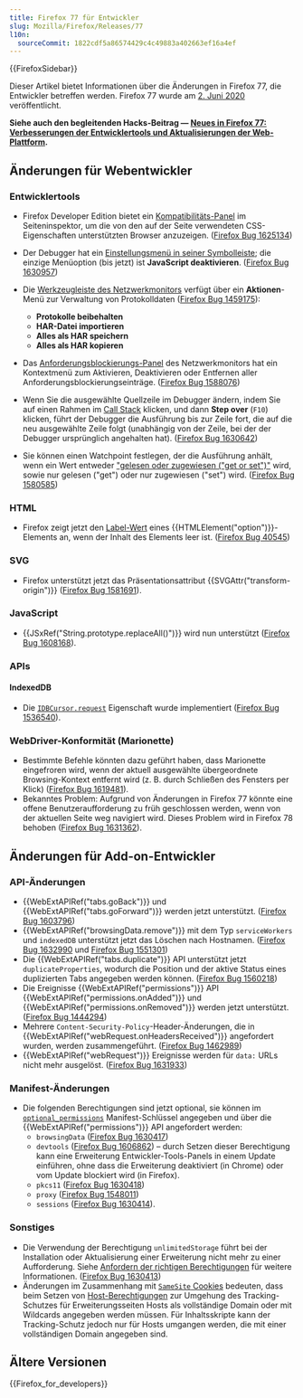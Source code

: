 ```yaml
---
title: Firefox 77 für Entwickler
slug: Mozilla/Firefox/Releases/77
l10n:
  sourceCommit: 1822cdf5a86574429c4c49883a402663ef16a4ef
---
```


{{FirefoxSidebar}}

Dieser Artikel bietet Informationen über die Änderungen in Firefox 77, die Entwickler betreffen werden. Firefox 77 wurde am [2. Juni 2020](https://wiki.mozilla.org/RapidRelease/Calendar) veröffentlicht.

**Siehe auch den begleitenden Hacks-Beitrag — [Neues in Firefox 77: Verbesserungen der Entwicklertools und Aktualisierungen der Web-Plattform](https://hacks.mozilla.org/2020/06/new-in-firefox-77-devtool-improvements-and-web-platform-updates/).**

## Änderungen für Webentwickler

### Entwicklertools

- Firefox Developer Edition bietet ein [Kompatibilitäts-Panel](https://firefox-source-docs.mozilla.org/devtools-user/page_inspector/ui_tour/index.html#compatibility-view) im Seiteninspektor, um die von den auf der Seite verwendeten CSS-Eigenschaften unterstützten Browser anzuzeigen. ([Firefox Bug 1625134](https://bugzil.la/1625134))
- Der Debugger hat ein [Einstellungsmenü in seiner Symbolleiste](https://firefox-source-docs.mozilla.org/devtools-user/page_inspector/ui_tour/index.html#toolbar); die einzige Menüoption (bis jetzt) ist **JavaScript deaktivieren**. ([Firefox Bug 1630957](https://bugzil.la/1630957))
- Die [Werkzeugleiste des Netzwerkmonitors](https://firefox-source-docs.mozilla.org/devtools-user/network_monitor/toolbar/index.html) verfügt über ein **Aktionen**-Menü zur Verwaltung von Protokolldaten ([Firefox Bug 1459175](https://bugzil.la/1459175)):

  - **Protokolle beibehalten**
  - **HAR-Datei importieren**
  - **Alles als HAR speichern**
  - **Alles als HAR kopieren**

- Das [Anforderungsblockierungs-Panel](https://firefox-source-docs.mozilla.org/devtools-user/network_monitor/request_list/index.html#blocking-specific-urls) des Netzwerkmonitors hat ein Kontextmenü zum Aktivieren, Deaktivieren oder Entfernen aller Anforderungsblockierungseinträge. ([Firefox Bug 1588076](https://bugzil.la/1588076))
- Wenn Sie die ausgewählte Quellzeile im Debugger ändern, indem Sie auf einen Rahmen im [Call Stack](https://firefox-source-docs.mozilla.org/devtools-user/debugger/ui_tour/index.html#call-stack) klicken, und dann **Step over** (`F10`) klicken, führt der Debugger die Ausführung bis zur Zeile fort, die auf die neu ausgewählte Zeile folgt (unabhängig von der Zeile, bei der der Debugger ursprünglich angehalten hat). ([Firefox Bug 1630642](https://bugzil.la/1630642))
- Sie können einen Watchpoint festlegen, der die Ausführung anhält, wenn ein Wert entweder ["gelesen oder zugewiesen ("get or set")"](https://firefox-source-docs.mozilla.org/devtools-user/debugger/how_to/use_watchpoints/index.html#set-a-watchpoint) wird, sowie nur gelesen ("get") oder nur zugewiesen ("set") wird. ([Firefox Bug 1580585](https://bugzil.la/1580585))

### HTML

- Firefox zeigt jetzt den [Label-Wert](/de/docs/Web/HTML/Element/option#browser_compatibility) eines {{HTMLElement("option")}}-Elements an, wenn der Inhalt des Elements leer ist. ([Firefox Bug 40545](https://bugzil.la/40545))

### SVG

- Firefox unterstützt jetzt das Präsentationsattribut {{SVGAttr("transform-origin")}} ([Firefox Bug 1581691](https://bugzil.la/1581691)).

### JavaScript

- {{JSxRef("String.prototype.replaceAll()")}} wird nun unterstützt ([Firefox Bug 1608168](https://bugzil.la/1608168)).

### APIs

#### IndexedDB

- Die [`IDBCursor.request`](/de/docs/Web/API/IDBCursor/request) Eigenschaft wurde implementiert ([Firefox Bug 1536540](https://bugzil.la/1536540)).

### WebDriver-Konformität (Marionette)

- Bestimmte Befehle könnten dazu geführt haben, dass Marionette eingefroren wird, wenn der aktuell ausgewählte übergeordnete Browsing-Kontext entfernt wird (z. B. durch Schließen des Fensters per Klick) ([Firefox Bug 1619481](https://bugzil.la/1619481)).
- Bekanntes Problem: Aufgrund von Änderungen in Firefox 77 könnte eine offene Benutzeraufforderung zu früh geschlossen werden, wenn von der aktuellen Seite weg navigiert wird. Dieses Problem wird in Firefox 78 behoben ([Firefox Bug 1631362](https://bugzil.la/1631362)).

## Änderungen für Add-on-Entwickler

### API-Änderungen

- {{WebExtAPIRef("tabs.goBack")}} und {{WebExtAPIRef("tabs.goForward")}} werden jetzt unterstützt. ([Firefox Bug 1603796](https://bugzil.la/1603796))
- {{WebExtAPIRef("browsingData.remove")}} mit dem Typ `serviceWorkers` und `indexedDB` unterstützt jetzt das Löschen nach Hostnamen. ([Firefox Bug 1632990](https://bugzil.la/1632990) und [Firefox Bug 1551301](https://bugzil.la/1551301))
- Die {{WebExtAPIRef("tabs.duplicate")}} API unterstützt jetzt `duplicateProperties`, wodurch die Position und der aktive Status eines duplizierten Tabs angegeben werden können. ([Firefox Bug 1560218](https://bugzil.la/1560218))
- Die Ereignisse {{WebExtAPIRef("permissions")}} API {{WebExtAPIRef("permissions.onAdded")}} und {{WebExtAPIRef("permissions.onRemoved")}} werden jetzt unterstützt. ([Firefox Bug 1444294](https://bugzil.la/1444294))
- Mehrere `Content-Security-Policy`-Header-Änderungen, die in {{WebExtAPIRef("webRequest.onHeadersReceived")}} angefordert wurden, werden zusammengeführt. ([Firefox Bug 1462989](https://bugzil.la/1462989))
- {{WebExtAPIRef("webRequest")}} Ereignisse werden für `data:` URLs nicht mehr ausgelöst. ([Firefox Bug 1631933](https://bugzil.la/1631933))

### Manifest-Änderungen

- Die folgenden Berechtigungen sind jetzt optional, sie können im [`optional_permissions`](/de/docs/Mozilla/Add-ons/WebExtensions/manifest.json/optional_permissions) Manifest-Schlüssel angegeben und über die {{WebExtAPIRef("permissions")}} API angefordert werden:
  - `browsingData` ([Firefox Bug 1630417](https://bugzil.la/1630417))
  - `devtools` ([Firefox Bug 1606862](https://bugzil.la/1606862)) – durch Setzen dieser Berechtigung kann eine Erweiterung Entwickler-Tools-Panels in einem Update einführen, ohne dass die Erweiterung deaktiviert (in Chrome) oder vom Update blockiert wird (in Firefox).
  - `pkcs11` ([Firefox Bug 1630418](https://bugzil.la/1630418))
  - `proxy` ([Firefox Bug 1548011](https://bugzil.la/1548011))
  - `sessions` ([Firefox Bug 1630414](https://bugzil.la/1630414)).

### Sonstiges

- Die Verwendung der Berechtigung `unlimitedStorage` führt bei der Installation oder Aktualisierung einer Erweiterung nicht mehr zu einer Aufforderung. Siehe [Anfordern der richtigen Berechtigungen](https://extensionworkshop.com/documentation/develop/request-the-right-permissions/) für weitere Informationen. ([Firefox Bug 1630413](https://bugzil.la/1630413))
- Änderungen im Zusammenhang mit [`SameSite` Cookies](/de/docs/Web/HTTP/Headers/Set-Cookie#samesitesamesite-value) bedeuten, dass beim Setzen von [Host-Berechtigungen](/de/docs/Mozilla/Add-ons/WebExtensions/manifest.json/permissions#host_permissions) zur Umgehung des Tracking-Schutzes für Erweiterungsseiten Hosts als vollständige Domain oder mit Wildcards angegeben werden müssen. Für Inhaltsskripte kann der Tracking-Schutz jedoch nur für Hosts umgangen werden, die mit einer vollständigen Domain angegeben sind.

## Ältere Versionen

{{Firefox_for_developers}}

